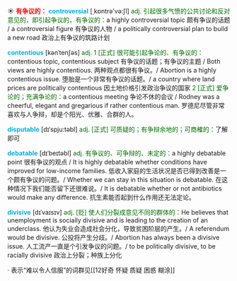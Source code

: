 ☀ <font color="red">**有争议的：**</font>
<font color="sky blue">**controversial**</font> [͵kɒntrə'və:ʃl] 
<font color="rgb(227, 108, 9)">adj. 引起很多气愤的公共讨论和反对意见的，即引起争议的，有争议的：</font>a highly controversial topic 颇有争议的话题 / a controversial figure 有争议的人物 / a politically controversial plan to build a new road 政治上有争议的筑路计划
           
<font color="sky blue">**contentious**</font> [kənˈtenʃəs]
<font color="rgb(227, 108, 9)">adj. 1 [正式] 很可能引起争论的、有争议的：</font>contentious topic, contentious subject 有争议的话题；有争议的主题 / Both views are highly contentious. 两种观点都很有争议。/ Abortion is a highly contentious issue. 堕胎是一个非常有争议的话题。/ a country where land prices are politically contentious 因土地价格引发政治争议的国家 <font color="rgb(227, 108, 9)">2 [正式] 爱争论的；充满争论的：</font>a contentious meeting 争论不休的会议 / Rodney was a cheerful, elegant and gregarious if rather contentious man. 罗德尼尽管非常喜欢与人争辩，却是个阳光、优雅、合群的人。

<font color="sky blue">**disputable**</font> [dɪˈspju:təbl]
<font color="rgb(227, 108, 9)">adj. [正式] 可质疑的；有争辩余地的；可商榷的：</font>了解即可
           
<font color="sky blue">**debatable**</font> [dɪˈbeɪtəbl]
<font color="rgb(227, 108, 9)">adj. 有争议的、可争辩的、未定的：</font>a highly debatable point 很有争议的观点 / It is highly debatable whether conditions have improved for low-income families. 低收入家庭的生活状况是否已得到改善是一个颇有争议的问题。/ Whether we can stay in this situation is debatable. 在这种情况下我们能否留下还很难说。/ It is debatable whether or not antibiotics would make any difference. 抗生素能否起到什么作用还无法定论。
           
<font color="sky blue">**divisive**</font> [dɪˈvaɪsɪv]
<font color="rgb(227, 108, 9)">adj. [贬] 使人们分裂成意见不同的群体的：</font>He believes that unemployment is socially divisive and is leading to the creation of an underclass. 他认为失业会造成社会分化，导致贫困阶层的产生。/ A referendum would be divisive. 公投将产生分歧。/ Abortion has always been a divisive issue. 人工流产一直是个引发争议的问题。/ to be politically divisive, to be racially divisive 政治上分裂；种族上分化

· 表示“难以令人信服”的词群见[[12好奇 怀疑 质疑 困惑 糊涂]]
